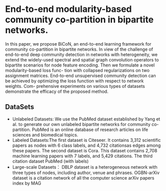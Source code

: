 # End-to-end modularity-based community co-partition in bipartite networks.
In this paper, we propose BiCoN, an end-to-end learning framework
for community co-partition in bipartite networks. In view of the
challenge of end-to-end deep community detection in networks
with heterogeneity, we extend the widely-used spectral and spatial
graph convolution operators to bipartite scenarios for node feature
encoding. Then we formulate a novel modularity-based loss func-
tion with collapsed regularizations on two assignment matrices.
End-to-end unsupervised community detection can be achieved by
optimizing the loss function with respect to network weights. Com-
prehensive experiments on various types of datasets demonstrate
the efficacy of the proposed method.

## DataSets 

* Unlabeled Datasets: We use the PubMed dataset established
by Yang et al. to generate our own unlabeled bipartite networks for community co-partition. PubMed is an online database of research articles on life sciences and biomedical topics. 
* Labeled Datasets:The first dataset is Citeseer. It contains 3,312 scientific papers as nodes with 6 class labels, and 4,732 citationsas edges among these papers. The second dataset is Cora. This dataset contains 2,708 machine learning papers with 7 labels, and 5,429 citations.  The third citation dataset PubMed (with labels) 
* Large-scale Datasets：  DBLP dataset is a heterogeneous network with three types of nodes, including author, venue and phrases. OGBN-arXiv dataset is a citation network of all the computer science arXiv papers index by MAG